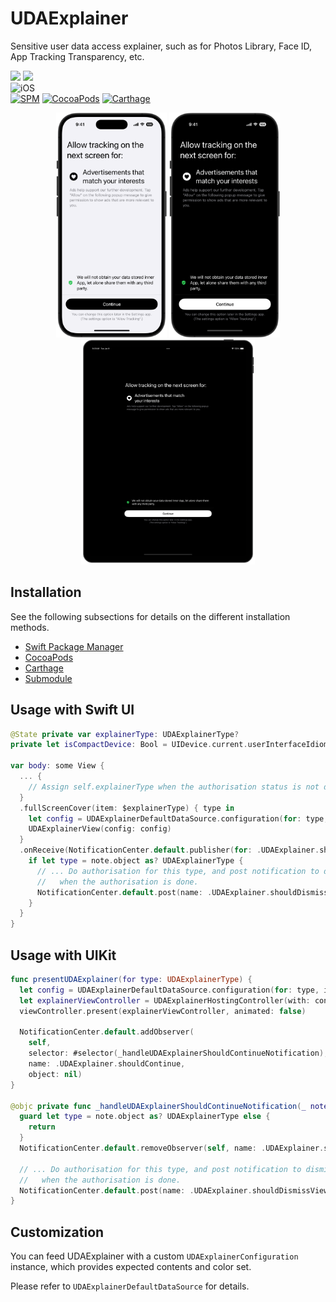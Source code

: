 # UDAExplainer

Sensitive user data access explainer, such as for Photos Library, Face ID, App Tracking Transparency, etc.

[![](https://img.shields.io/endpoint?url=https%3A%2F%2Fswiftpackageindex.com%2Fapi%2Fpackages%2FKjuly%2FUDAExplainer%2Fbadge%3Ftype%3Dswift-versions)](https://swiftpackageindex.com/Kjuly/UDAExplainer)
[![](https://img.shields.io/endpoint?url=https%3A%2F%2Fswiftpackageindex.com%2Fapi%2Fpackages%2FKjuly%2FUDAExplainer%2Fbadge%3Ftype%3Dplatforms)](https://swiftpackageindex.com/Kjuly/UDAExplainer)  
![iOS][iOS-Badge]  
[![SPM][SPM-Badge]][SPM-Link] [![CocoaPods][CocoaPods-Badge]][CocoaPods-Link] [![Carthage][Carthage-Badge]][Carthage-Link]

[iOS-Badge]: https://img.shields.io/badge/iOS-15.5%2B-blue?labelColor=00367A&color=3081D0

[SPM-Badge]: https://img.shields.io/github/v/tag/Kjuly/UDAExplainer?label=SPM&labelColor=2F4858&color=A8DF8E
[SPM-Link]: https://swiftpackageindex.com/Kjuly/UDAExplainer
[CocoaPods-Badge]: https://img.shields.io/cocoapods/v/UDAExplainer?label=CocoaPods&labelColor=2F4858&color=A8DF8E
[CocoaPods-Link]: https://cocoapods.org/pods/UDAExplainer
[Carthage-Badge]: https://img.shields.io/github/v/tag/Kjuly/UDAExplainer?label=Carthage&labelColor=2F4858&color=A8DF8E
[Carthage-Link]: https://swiftpackageindex.com/Kjuly/UDAExplainer


<div align="center">
<img src="https://raw.githubusercontent.com/Kjuly/preview/main/UDAExplainer/01.png" alt="iPhone Preview - Light" height="360" /> 
<img src="https://raw.githubusercontent.com/Kjuly/preview/main/UDAExplainer/02.png" alt="iPhone Preview - Dark" height="360" />
<img src="https://raw.githubusercontent.com/Kjuly/preview/main/UDAExplainer/iPad_01.png" alt="iPad Preview" height="360" />
</div>

## Installation

See the following subsections for details on the different installation methods.

- [Swift Package Manager](INSTALLATION.md#swift-package-manager)
- [CocoaPods](INSTALLATION.md#cocoaPods)
- [Carthage](INSTALLATION.md#carthage)
- [Submodule](INSTALLATION.md#submodule)

## Usage with Swift UI

```Swift
@State private var explainerType: UDAExplainerType?
private let isCompactDevice: Bool = UIDevice.current.userInterfaceIdiom == .phone

var body: some View {
  ... {
    // Assign self.explainerType when the authorisation status is not determined.
  }
  .fullScreenCover(item: $explainerType) { type in
    let config = UDAExplainerDefaultDataSource.configuration(for: type, inCompactDevice: self.isCompactDevice)
    UDAExplainerView(config: config)
  }
  .onReceive(NotificationCenter.default.publisher(for: .UDAExplainer.shouldContinue)) { note in
    if let type = note.object as? UDAExplainerType {
      // ... Do authorisation for this type, and post notification to dismiss the explainer view
      //   when the authorisation is done.
      NotificationCenter.default.post(name: .UDAExplainer.shouldDismissView, object: type)
    }
  }
}
```

## Usage with UIKit

```Swift
func presentUDAExplainer(for type: UDAExplainerType) {
  let config = UDAExplainerDefaultDataSource.configuration(for: type, inCompactDevice: self.isCompactDevice)
  let explainerViewController = UDAExplainerHostingController(with: config)
  viewController.present(explainerViewController, animated: false)

  NotificationCenter.default.addObserver(
    self,
    selector: #selector(_handleUDAExplainerShouldContinueNotification),
    name: .UDAExplainer.shouldContinue,
    object: nil)
}

@objc private func _handleUDAExplainerShouldContinueNotification(_ note: NSNotification) {
  guard let type = note.object as? UDAExplainerType else {
    return
  }
  NotificationCenter.default.removeObserver(self, name: .UDAExplainer.shouldContinue, object: nil)

  // ... Do authorisation for this type, and post notification to dismiss the explainer view
  //   when the authorisation is done.
  NotificationCenter.default.post(name: .UDAExplainer.shouldDismissView, object: type)
}
```

## Customization

You can feed UDAExplainer with a custom `UDAExplainerConfiguration` instance, which provides expected contents and color set.

Please refer to `UDAExplainerDefaultDataSource` for details.

